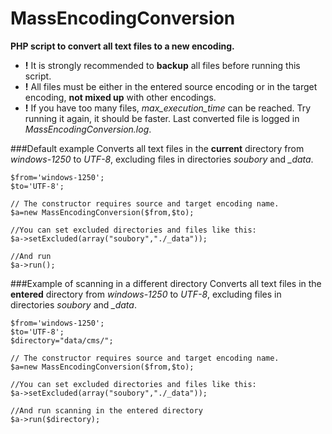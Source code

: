 MassEncodingConversion
======================

**PHP script to convert all text files to a new encoding.**

* **!** It is strongly recommended to **backup** all files before running this script.
* **!** All files must be either in the entered source encoding or in the target encoding, **not mixed up** with other encodings.  
* **!** If you have too many files, *max_execution_time* can be reached. Try running it again, it should be faster. Last converted file is logged in *MassEncodingConversion.log*. 

###Default example
Converts all text files in the **current** directory from *windows-1250* 
to *UTF-8*, excluding files in directories *soubory* and *_data*. 
```
$from='windows-1250';
$to='UTF-8';

// The constructor requires source and target encoding name. 
$a=new MassEncodingConversion($from,$to); 

//You can set excluded directories and files like this:
$a->setExcluded(array("soubory","./_data")); 

//And run
$a->run();
```

###Example of scanning in a different directory
Converts all text files in the **entered** directory from *windows-1250* 
to *UTF-8*, excluding files in directories *soubory* and *_data*. 
```
$from='windows-1250';
$to='UTF-8';
$directory="data/cms/";

// The constructor requires source and target encoding name.
$a=new MassEncodingConversion($from,$to); 

//You can set excluded directories and files like this:
$a->setExcluded(array("soubory","./_data")); 

//And run scanning in the entered directory
$a->run($directory);
```

